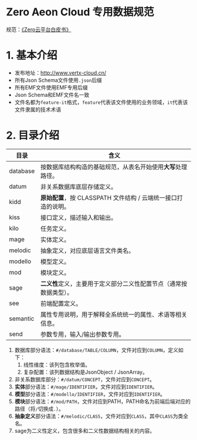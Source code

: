 # Zero Aeon Cloud 专用数据规范

规范：[《Zero云平台白皮书》](./document/doc-web/index.html)

# 1. 基本介绍

* 发布地址：http://www.vertx-cloud.cn/
* 所有Json Schema文件使用`.json`后缀
* 所有EMF文件使用EMF专用后缀
* Json Schema和EMF文件名一致
* 文件名都为`feature-it`格式，`feature`代表该文件使用的业务领域，`it`代表该文件隶属的技术术语

# 2. 目录介绍

| 目录       | 含义                              |
|----------|---------------------------------|
| database | 按数据库结构构造的基础规范，从表名开始使用**大写**处理路径。|
| datum | 非关系数据库底层存储定义。|
| kidd | **原始配置**，按 CLASSPATH 文件结构 / 云端统一接口打造的说明。|
| kiss | 接口定义，描述输入和输出。|
| kilo | 任务定义。|
| mage | 实体定义。|
| melodic  | 抽象定义，对应底层语言文件类名。 |
| modello  | 模型定义。|
| mod | 模块定义。|
| sage | **二义性**定义，主要用于定义部分二义性配置节点（通常按数据类型）。|
| see | 前端配置定义。|
| semantic | 属性专用说明，用于解释全系统统一的属性、术语等相关信息。|
| send | 参数专用，输入/输出参数专用。|

1. 数据库部分语法：`#/database/TABLE/COLUMN`，文件对应到`COLUMN`，定义如下：
    1. 线性维度：该列包含枚举值。
    2. 复杂配置：该列数据结构是JsonObject / JsonArray。
2. 非关系数据库部分：`#/datum/CONCEPT`，文件对应到`CONCEPT`。
3. **实体**部分语法：`#/mage/IDENTIFIER`，文件对应到`IDENTIFIER`。
4. **模型**部分语法：`#/modello/IDENTIFIER`，文件对应到`IDENTIFIER`。
5. **模块**部分语法：`#/mod/PATH`，文件对应到PATH，PATH命名为前端后端对应的路径（将`/`切换成`.`）。
6. **抽象定义**部分语法：`#/melodic/CLASS`，文件对应到`CLASS`，其中`CLASS`为类全名。
7. sage为二义性定义，包含很多和二义性数据结构相关的内容。